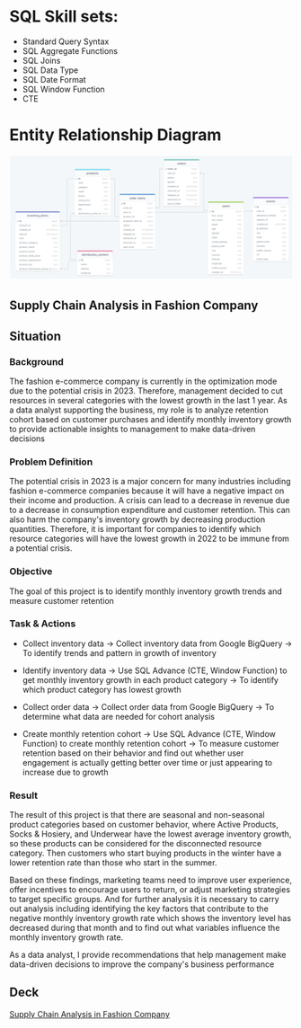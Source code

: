 # SQL Skill sets:
- Standard Query Syntax
- SQL Aggregate Functions
- SQL Joins
- SQL Data Type
- SQL Date Format
- SQL Window Function
- CTE

# Entity Relationship Diagram 
![alt text](https://github.com/alfiramdhan/Data-Analytics-Portfolio/blob/main/Cohort%20Analysis/ERD.png)

## Supply Chain Analysis in Fashion Company

## Situation

### Background
The fashion e-commerce company is currently in the optimization mode due to the potential crisis in 2023. Therefore, management decided to cut resources in several categories with the lowest growth in the last 1 year. As a data analyst supporting the business, my role is to analyze retention cohort based on customer purchases and identify monthly inventory growth to provide actionable insights to management to make data-driven decisions

### Problem Definition
The potential crisis in 2023 is a major concern for many industries including fashion e-commerce companies because it will have a negative impact on their income and production. A crisis can lead to a decrease in revenue due to a decrease in consumption expenditure and customer retention. This can also harm the company's inventory growth by decreasing production quantities. Therefore, it is important for companies to identify which resource categories will have the lowest growth in 2022 to be immune from a potential crisis.

### Objective
The goal of this project is to identify monthly inventory growth trends and measure customer retention

### Task & Actions
- Collect inventory data -> Collect inventory data from Google BigQuery -> To identify trends and pattern in growth of inventory
  
- Identify inventory data -> Use SQL Advance (CTE, Window Function) to get monthly inventory growth in each product category -> To identify which product category has lowest growth

- Collect order data -> Collect order data from Google BigQuery -> To determine what data are needed for cohort analysis

- Create monthly retention cohort -> Use SQL Advance (CTE, Window Function) to create monthly retention cohort -> To measure customer retention based on their behavior and find out whether user engagement is actually getting better over time or just appearing to increase due to growth

### Result

The result of this project is that there are seasonal and non-seasonal product categories based on customer behavior, where Active Products, Socks & Hosiery, and Underwear have the lowest average inventory growth, so these products can be considered for the disconnected resource category. Then customers who start buying products in the winter have a lower retention rate than those who start in the summer.

Based on these findings, marketing teams need to improve user experience, offer incentives to encourage users to return, or adjust marketing strategies to target specific groups. And for further analysis it is necessary to carry out analysis including identifying the key factors that contribute to the negative monthly inventory growth rate which shows the inventory level has decreased during that month and to find out what variables influence the monthly inventory growth rate.

As a data analyst, I provide recommendations that help management make data-driven decisions to improve the company's business performance

## Deck
<a href="https://drive.google.com/file/d/1PgIZpuHcLmqcFScSzbVctcxUhi_WTjOz/view?usp=share_link"> Supply Chain Analysis in Fashion Company</a>
